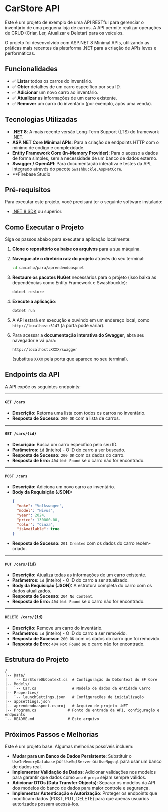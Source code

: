 # CarStore API

Este é um projeto de exemplo de uma API RESTful para gerenciar o inventário de uma pequena loja de carros. A API permite realizar operações de CRUD (Criar, Ler, Atualizar e Deletar) para os veículos.

O projeto foi desenvolvido com ASP.NET 8 Minimal APIs, utilizando as práticas mais recentes da plataforma .NET para a criação de APIs leves e performáticas.

## Funcionalidades

- ✅ **Listar** todos os carros do inventário.
- ✅ **Obter** detalhes de um carro específico por seu ID.
- ✅ **Adicionar** um novo carro ao inventário.
- ✅ **Atualizar** as informações de um carro existente.
- ✅ **Remover** um carro do inventário (por exemplo, após uma venda).

## Tecnologias Utilizadas

- **.NET 8**: A mais recente versão Long-Term Support (LTS) do framework .NET.
- **ASP.NET Core Minimal APIs**: Para a criação de endpoints HTTP com o mínimo de código e complexidade.
- **Entity Framework Core (In-Memory Provider)**: Para o acesso a dados de forma simples, sem a necessidade de um banco de dados externo.
- **Swagger / OpenAPI**: Para documentação interativa e testes da API, integrado através do pacote `Swashbuckle.AspNetCore`.
- **Firebase Studio

## Pré-requisitos

Para executar este projeto, você precisará ter o seguinte software instalado:

- [.NET 8 SDK](https://dotnet.microsoft.com/download/dotnet/8.0) ou superior.

## Como Executar o Projeto

Siga os passos abaixo para executar a aplicação localmente:

1.  **Clone o repositório ou baixe os arquivos** para a sua máquina.

2.  **Navegue até o diretório raiz do projeto** através do seu terminal:
    ```bash
    cd caminho/para/aprendendoaspnet
    ```

3.  **Restaure os pacotes NuGet** necessários para o projeto (isso baixa as dependências como Entity Framework e Swashbuckle):
    ```bash
    dotnet restore
    ```

4.  **Execute a aplicação**:
    ```bash
    dotnet run
    ```

5.  A API estará em execução e ouvindo em um endereço local, como `http://localhost:5147` (a porta pode variar).

6.  Para acessar a **documentação interativa do Swagger**, abra seu navegador e vá para:
    ```
    http://localhost:XXXX/swagger
    ```
    (substitua `XXXX` pela porta que aparece no seu terminal).

## Endpoints da API

A API expõe os seguintes endpoints:

---

#### `GET /cars`
- **Descrição:** Retorna uma lista com todos os carros no inventário.
- **Resposta de Sucesso:** `200 OK` com a lista de carros.

---

#### `GET /cars/{id}`
- **Descrição:** Busca um carro específico pelo seu ID.
- **Parâmetros:** `id` (inteiro) - O ID do carro a ser buscado.
- **Resposta de Sucesso:** `200 OK` com os dados do carro.
- **Resposta de Erro:** `404 Not Found` se o carro não for encontrado.

---

#### `POST /cars`
- **Descrição:** Adiciona um novo carro ao inventário.
- **Body da Requisição (JSON):**
    ```json
    {
      "make": "Volkswagen",
      "model": "Nivus",
      "year": 2024,
      "price": 130000.00,
      "color": "Cinza",
      "isAvailable": true
    }
    ```
- **Resposta de Sucesso:** `201 Created` com os dados do carro recém-criado.

---

#### `PUT /cars/{id}`
- **Descrição:** Atualiza todas as informações de um carro existente.
- **Parâmetros:** `id` (inteiro) - O ID do carro a ser atualizado.
- **Body da Requisição (JSON):** A estrutura completa do carro com os dados atualizados.
- **Resposta de Sucesso:** `204 No Content`.
- **Resposta de Erro:** `404 Not Found` se o carro não for encontrado.

---

#### `DELETE /cars/{id}`
- **Descrição:** Remove um carro do inventário.
- **Parâmetros:** `id` (inteiro) - O ID do carro a ser removido.
- **Resposta de Sucesso:** `200 OK` com os dados do carro que foi removido.
- **Resposta de Erro:** `404 Not Found` se o carro não for encontrado.

## Estrutura do Projeto

```
/
|-- Data/
|   `-- CarStoreDbContext.cs  # Configuração do DbContext do EF Core
|-- Models/
|   `-- Car.cs                # Modelo de dados da entidade Carro
|-- Properties/
|   `-- launchSettings.json   # Configurações de inicialização
|-- appsettings.json
|-- aprendendoaspnet.csproj   # Arquivo de projeto .NET
|-- Program.cs              # Ponto de entrada da API, configuração e endpoints
`-- README.md               # Este arquivo
```

## Próximos Passos e Melhorias

Este é um projeto base. Algumas melhorias possíveis incluem:
- **Mudar para um Banco de Dados Persistente**: Substituir o `UseInMemoryDatabase` por `UseSqlServer` ou `UseNpgsql` para usar um banco de dados real.
- **Implementar Validação de Dados**: Adicionar validações nos modelos para garantir que dados como `ano` e `preço` sejam sempre válidos.
- **Adicionar DTOs (Data Transfer Objects)**: Separar os modelos da API dos modelos do banco de dados para maior controle e segurança.
- **Implementar Autenticação e Autorização**: Proteger os endpoints que modificam dados (POST, PUT, DELETE) para que apenas usuários autorizados possam acessá-los.
